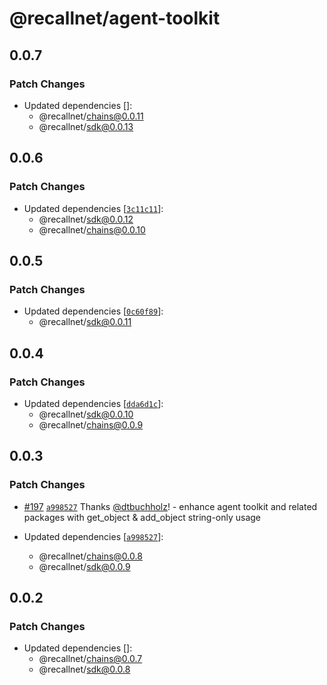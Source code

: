 # @recallnet/agent-toolkit

## 0.0.7

### Patch Changes

- Updated dependencies []:
  - @recallnet/chains@0.0.11
  - @recallnet/sdk@0.0.13

## 0.0.6

### Patch Changes

- Updated dependencies [[`3c11c11`](https://github.com/recallnet/js-recall/commit/3c11c1177a6ff725a85f58cde2e6d0365ca125d2)]:
  - @recallnet/sdk@0.0.12
  - @recallnet/chains@0.0.10

## 0.0.5

### Patch Changes

- Updated dependencies [[`0c60f89`](https://github.com/recallnet/js-recall/commit/0c60f89819d46ac1189f945ba6d39595f4bd60ce)]:
  - @recallnet/sdk@0.0.11

## 0.0.4

### Patch Changes

- Updated dependencies [[`dda6d1c`](https://github.com/recallnet/js-recall/commit/dda6d1c3a27199bf177ade7e480d63a4af61176e)]:
  - @recallnet/sdk@0.0.10
  - @recallnet/chains@0.0.9

## 0.0.3

### Patch Changes

- [#197](https://github.com/recallnet/js-recall/pull/197) [`a998527`](https://github.com/recallnet/js-recall/commit/a9985273604b29a7644cafd1425fe78624ff30a6) Thanks [@dtbuchholz](https://github.com/dtbuchholz)! - enhance agent toolkit and related packages with get_object & add_object string-only usage

- Updated dependencies [[`a998527`](https://github.com/recallnet/js-recall/commit/a9985273604b29a7644cafd1425fe78624ff30a6)]:
  - @recallnet/chains@0.0.8
  - @recallnet/sdk@0.0.9

## 0.0.2

### Patch Changes

- Updated dependencies []:
  - @recallnet/chains@0.0.7
  - @recallnet/sdk@0.0.8
